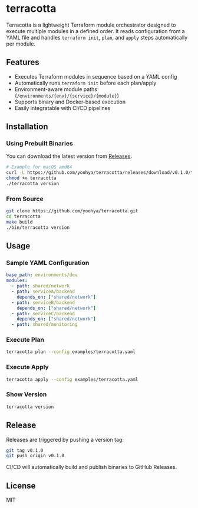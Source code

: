 # terracotta

Terracotta is a lightweight Terraform module orchestrator designed to execute multiple modules in a defined order. It reads configuration from a YAML file and handles `terraform init`, `plan`, and `apply` steps automatically per module.

## Features

- Executes Terraform modules in sequence based on a YAML config
- Automatically runs `terraform init` before each plan/apply
- Environment-aware module paths (`/environments/{env}/{service}/{module}`)
- Supports binary and Docker-based execution
- Easily integratable with CI/CD pipelines

## Installation

### Using Prebuilt Binaries

You can download the latest version from [Releases](https://github.com/yoohya/terracotta/releases).

```bash
# Example for macOS amd64
curl -L https://github.com/yoohya/terracotta/releases/download/v0.1.0/terracotta_0.1.0_darwin_amd64.tar.gz | tar -xz
chmod +x terracotta
./terracotta version
```

### From Source

```bash
git clone https://github.com/yoohya/terracotta.git
cd terracotta
make build
./bin/terracotta version
```

## Usage

### Sample YAML Configuration

```yaml
base_path: environments/dev
modules:
  - path: shared/network
  - path: serviceA/backend
    depends_on: ["shared/network"]
  - path: serviceB/backend
    depends_on: ["shared/network"]
  - path: serviceC/backend
    depends_on: ["shared/network"]
  - path: shared/monitoring
```

### Execute Plan

```bash
terracotta plan --config examples/terracotta.yaml
```

### Execute Apply

```bash
terracotta apply --config examples/terracotta.yaml
```

### Show Version

```bash
terracotta version
```

## Release

Releases are triggered by pushing a version tag:

```bash
git tag v0.1.0
git push origin v0.1.0
```

CI/CD will automatically build and publish binaries to GitHub Releases.

## License

MIT